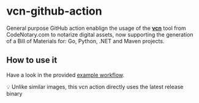 # vcn-github-action

General purpose GitHub action enablign the usage of the **[vcn](https://github.com/codenotary/vcn)** tool from CodeNotary.com to notarize digital assets, now supporting the generation of a Bill of Materials for: Go, Python, .NET and Maven projects.

## How to use it

Have a look in the provided [example workflow](.github/workflows/example.yml).

:bulb: Unlike similar images, this vcn action directly uses the latest release binary
